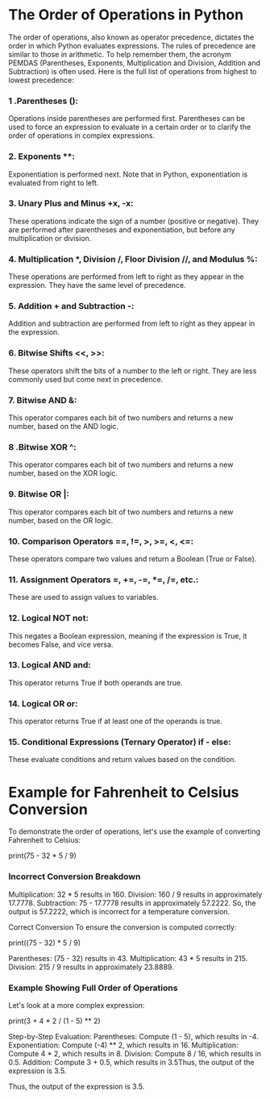 # The Order of Operations in Python

The order of operations, also known as operator precedence, dictates the order in which Python evaluates expressions. The rules of precedence are similar to those in arithmetic. To help remember them, the acronym PEMDAS (Parentheses, Exponents, Multiplication and Division, Addition and Subtraction) is often used. Here is the full list of operations from highest to lowest precedence:

### 1 .Parentheses ():

Operations inside parentheses are performed first. Parentheses can be used to force an expression to evaluate in a certain order or to clarify the order of operations in complex expressions.


### 2. Exponents **:

Exponentiation is performed next. Note that in Python, exponentiation is evaluated from right to left.

### 3. Unary Plus and Minus +x, -x:

These operations indicate the sign of a number (positive or negative). They are performed after parentheses and exponentiation, but before any multiplication or division.


### 4. Multiplication *, Division /, Floor Division //, and Modulus %:

These operations are performed from left to right as they appear in the expression. They have the same level of precedence.

### 5. Addition + and Subtraction -:

Addition and subtraction are performed from left to right as they appear in the expression.

### 6. Bitwise Shifts <<, >>:

These operators shift the bits of a number to the left or right. They are less commonly used but come next in precedence.


### 7. Bitwise AND &:

This operator compares each bit of two numbers and returns a new number, based on the AND logic.

### 8 .Bitwise XOR ^:

This operator compares each bit of two numbers and returns a new number, based on the XOR logic.

### 9. Bitwise OR |:

This operator compares each bit of two numbers and returns a new number, based on the OR logic.

### 10. Comparison Operators ==, !=, >, >=, <, <=:

These operators compare two values and return a Boolean (True or False).

### 11. Assignment Operators =, +=, -=, *=, /=, etc.:

These are used to assign values to variables.

### 12. Logical NOT not:

This negates a Boolean expression, meaning if the expression is True, it becomes False, and vice versa.

### 13. Logical AND and:

This operator returns True if both operands are true.

### 14. Logical OR or:

This operator returns True if at least one of the operands is true.

### 15. Conditional Expressions (Ternary Operator) if - else:

These evaluate conditions and return values based on the condition.


# Example for Fahrenheit to Celsius Conversion

To demonstrate the order of operations, let's use the example of converting Fahrenheit to Celsius:

print(75 - 32 * 5 / 9)


### Incorrect Conversion Breakdown

Multiplication: 32 * 5 results in 160.
Division: 160 / 9 results in approximately 17.7778.
Subtraction: 75 - 17.7778 results in approximately 57.2222.
So, the output is 57.2222, which is incorrect for a temperature conversion.

Correct Conversion
To ensure the conversion is computed correctly:

print((75 - 32) * 5 / 9)

Parentheses: (75 - 32) results in 43.
Multiplication: 43 * 5 results in 215.
Division: 215 / 9 results in approximately 23.8889.


### Example Showing Full Order of Operations
Let's look at a more complex expression:

print(3 + 4 * 2 / (1 - 5) ** 2)

Step-by-Step Evaluation:
Parentheses: Compute (1 - 5), which results in -4.
Exponentiation: Compute (-4) ** 2, which results in 16.
Multiplication: Compute 4 * 2, which results in 8.
Division: Compute 8 / 16, which results in 0.5.
Addition: Compute 3 + 0.5, which results in 3.5Thus, the output of the expression is 3.5.

Thus, the output of the expression is 3.5.

